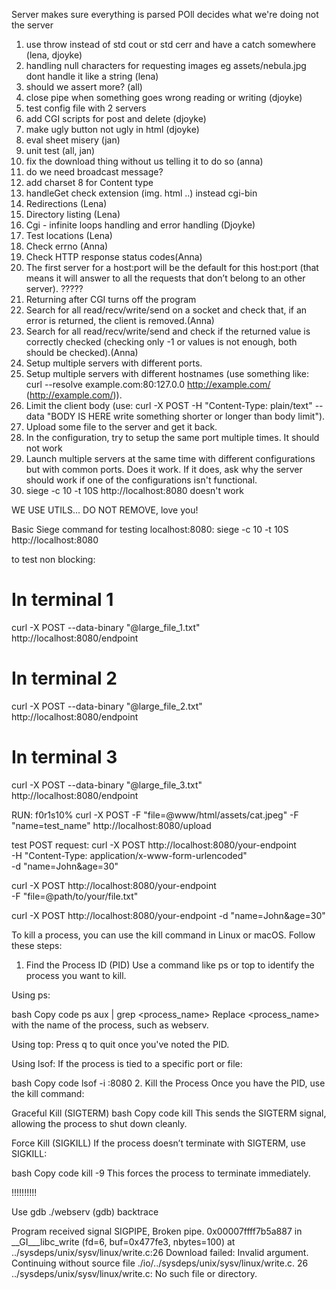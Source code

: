 Server makes sure everything is parsed
POll decides what we're doing not the server

1. use throw instead of std cout or std cerr and have a catch somewhere (lena, djoyke)
2. handling null characters for requesting images eg assets/nebula.jpg dont handle it like a string (lena)
3. should we assert more? (all)
4. close pipe when something goes wrong reading or writing (djoyke)
5. test config file with 2 servers
6. add CGI scripts for post and delete (djoyke)
7. make ugly button not ugly in html (djoyke)
8. eval sheet misery (jan)
9. unit test (all, jan)
10. fix the download thing without us telling it to do so (anna)
11. do we need broadcast message?
12. add charset 8 for Content type
13. handleGet check extension (img. html ..) instead cgi-bin
14. Redirections (Lena)
15. Directory listing (Lena)
16. Cgi - infinite loops handling and error handling (Djoyke)
17. Test locations (Lena)
18. Check errno (Anna)
19. Check HTTP response status codes(Anna)
20. The first server for a host:port will be the default for this host:port (that means
it will answer to all the requests that don’t belong to an other server). ?????
21. Returning after CGI turns off the program
23. Search for all read/recv/write/send on a socket and check that, if an error is returned, the client is removed.(Anna)
24. Search for all read/recv/write/send and check if the returned value is correctly checked (checking only -1 or values is not enough, both should be checked).(Anna)
25. Setup multiple servers with different ports.
26. Setup multiple servers with different hostnames (use something like: curl --resolve example.com:80:127.0.0 http://example.com/ (http://example.com/)).
27. Limit the client body (use: curl -X POST -H "Content-Type: plain/text" --data "BODY IS HERE write something shorter or longer than body limit").
29. Upload some file to the server and get it back.
30. In the configuration, try to setup the same port multiple times. It should not work
31. Launch multiple servers at the same time with different configurations but with common ports. Does it work. If it does, ask why the server should work if one of the configurations isn't functional. 
32. siege -c 10 -t 10S http://localhost:8080 doesn't work


WE USE UTILS... DO NOT REMOVE, love you!


Basic Siege command for testing localhost:8080:
siege -c 10 -t 10S http://localhost:8080

to test non blocking:
# In terminal 1
curl -X POST --data-binary "@large_file_1.txt" http://localhost:8080/endpoint
# In terminal 2
curl -X POST --data-binary "@large_file_2.txt" http://localhost:8080/endpoint
# In terminal 3
curl -X POST --data-binary "@large_file_3.txt" http://localhost:8080/endpoint

RUN: f0r1s10% curl -X POST -F "file=@www/html/assets/cat.jpeg" -F "name=test_name" http://localhost:8080/upload


test POST request:
curl -X POST http://localhost:8080/your-endpoint \
     -H "Content-Type: application/x-www-form-urlencoded" \
     -d "name=John&age=30"

curl -X POST http://localhost:8080/your-endpoint \
     -F "file=@path/to/your/file.txt"

curl -X POST http://localhost:8080/your-endpoint -d "name=John&age=30"


To kill a process, you can use the kill command in Linux or macOS. Follow these steps:

1. Find the Process ID (PID)
Use a command like ps or top to identify the process you want to kill.

Using ps:

bash
Copy code
ps aux | grep <process_name>
Replace <process_name> with the name of the process, such as webserv.

Using top: Press q to quit once you've noted the PID.

Using lsof: If the process is tied to a specific port or file:

bash
Copy code
lsof -i :8080
2. Kill the Process
Once you have the PID, use the kill command:

Graceful Kill (SIGTERM)
bash
Copy code
kill <PID>
This sends the SIGTERM signal, allowing the process to shut down cleanly.

Force Kill (SIGKILL)
If the process doesn’t terminate with SIGTERM, use SIGKILL:

bash
Copy code
kill -9 <PID>
This forces the process to terminate immediately.


!!!!!!!!!!

Use gdb ./webserv
(gdb) backtrace



Program received signal SIGPIPE, Broken pipe.
0x00007ffff7b5a887 in __GI___libc_write (fd=6, buf=0x477fe3, nbytes=100) at ../sysdeps/unix/sysv/linux/write.c:26
Download failed: Invalid argument.  Continuing without source file ./io/../sysdeps/unix/sysv/linux/write.c.
26      ../sysdeps/unix/sysv/linux/write.c: No such file or directory.
